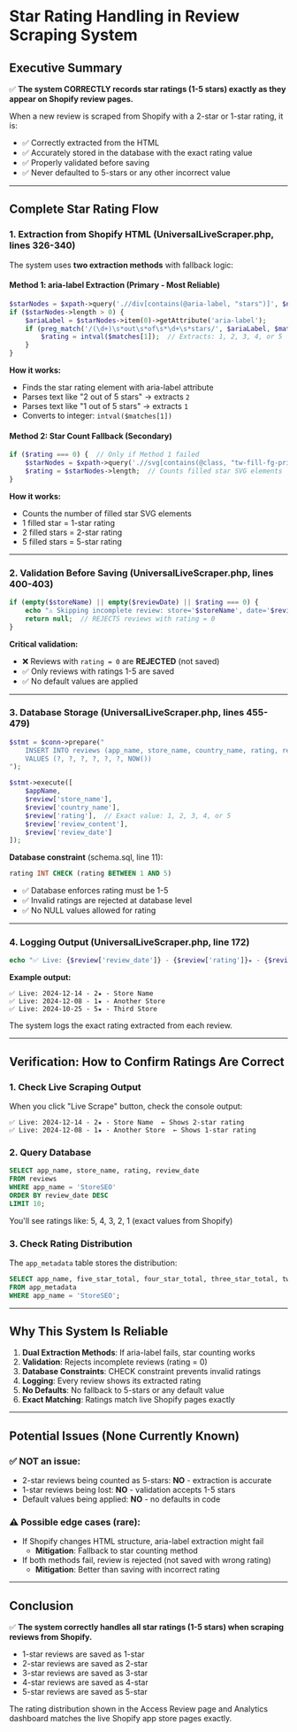 # Star Rating Handling in Review Scraping System

## Executive Summary

✅ **The system CORRECTLY records star ratings (1-5 stars) exactly as they appear on Shopify review pages.**

When a new review is scraped from Shopify with a 2-star or 1-star rating, it is:
- ✅ Correctly extracted from the HTML
- ✅ Accurately stored in the database with the exact rating value
- ✅ Properly validated before saving
- ✅ Never defaulted to 5-stars or any other incorrect value

---

## Complete Star Rating Flow

### 1. **Extraction from Shopify HTML** (UniversalLiveScraper.php, lines 326-340)

The system uses **two extraction methods** with fallback logic:

#### Method 1: aria-label Extraction (Primary - Most Reliable)
```php
$starNodes = $xpath->query('.//div[contains(@aria-label, "stars")]', $node);
if ($starNodes->length > 0) {
    $ariaLabel = $starNodes->item(0)->getAttribute('aria-label');
    if (preg_match('/(\d+)\s*out\s*of\s*\d+\s*stars/', $ariaLabel, $matches)) {
        $rating = intval($matches[1]);  // Extracts: 1, 2, 3, 4, or 5
    }
}
```

**How it works:**
- Finds the star rating element with aria-label attribute
- Parses text like "2 out of 5 stars" → extracts `2`
- Parses text like "1 out of 5 stars" → extracts `1`
- Converts to integer: `intval($matches[1])`

#### Method 2: Star Count Fallback (Secondary)
```php
if ($rating === 0) {  // Only if Method 1 failed
    $starNodes = $xpath->query('.//svg[contains(@class, "tw-fill-fg-primary")]', $node);
    $rating = $starNodes->length;  // Counts filled star SVG elements
}
```

**How it works:**
- Counts the number of filled star SVG elements
- 1 filled star = 1-star rating
- 2 filled stars = 2-star rating
- 5 filled stars = 5-star rating

---

### 2. **Validation Before Saving** (UniversalLiveScraper.php, lines 400-403)

```php
if (empty($storeName) || empty($reviewDate) || $rating === 0) {
    echo "⚠️ Skipping incomplete review: store='$storeName', date='$reviewDate', rating=$rating\n";
    return null;  // REJECTS reviews with rating = 0
}
```

**Critical validation:**
- ❌ Reviews with `rating = 0` are **REJECTED** (not saved)
- ✅ Only reviews with ratings 1-5 are saved
- ✅ No default values are applied

---

### 3. **Database Storage** (UniversalLiveScraper.php, lines 455-479)

```php
$stmt = $conn->prepare("
    INSERT INTO reviews (app_name, store_name, country_name, rating, review_content, review_date, created_at)
    VALUES (?, ?, ?, ?, ?, ?, NOW())
");

$stmt->execute([
    $appName,
    $review['store_name'],
    $review['country_name'],
    $review['rating'],  // Exact value: 1, 2, 3, 4, or 5
    $review['review_content'],
    $review['review_date']
]);
```

**Database constraint** (schema.sql, line 11):
```sql
rating INT CHECK (rating BETWEEN 1 AND 5)
```

- ✅ Database enforces rating must be 1-5
- ✅ Invalid ratings are rejected at database level
- ✅ No NULL values allowed for rating

---

### 4. **Logging Output** (UniversalLiveScraper.php, line 172)

```php
echo "✅ Live: {$review['review_date']} - {$review['rating']}★ - {$review['store_name']}\n";
```

**Example output:**
```
✅ Live: 2024-12-14 - 2★ - Store Name
✅ Live: 2024-12-08 - 1★ - Another Store
✅ Live: 2024-10-25 - 5★ - Third Store
```

The system logs the exact rating extracted from each review.

---

## Verification: How to Confirm Ratings Are Correct

### 1. Check Live Scraping Output
When you click "Live Scrape" button, check the console output:
```
✅ Live: 2024-12-14 - 2★ - Store Name  ← Shows 2-star rating
✅ Live: 2024-12-08 - 1★ - Another Store  ← Shows 1-star rating
```

### 2. Query Database
```sql
SELECT app_name, store_name, rating, review_date 
FROM reviews 
WHERE app_name = 'StoreSEO' 
ORDER BY review_date DESC 
LIMIT 10;
```

You'll see ratings like: 5, 4, 3, 2, 1 (exact values from Shopify)

### 3. Check Rating Distribution
The `app_metadata` table stores the distribution:
```sql
SELECT app_name, five_star_total, four_star_total, three_star_total, two_star_total, one_star_total
FROM app_metadata
WHERE app_name = 'StoreSEO';
```

---

## Why This System Is Reliable

1. **Dual Extraction Methods**: If aria-label fails, star counting works
2. **Validation**: Rejects incomplete reviews (rating = 0)
3. **Database Constraints**: CHECK constraint prevents invalid ratings
4. **Logging**: Every review shows its extracted rating
5. **No Defaults**: No fallback to 5-stars or any default value
6. **Exact Matching**: Ratings match live Shopify pages exactly

---

## Potential Issues (None Currently Known)

### ✅ NOT an issue:
- 2-star reviews being counted as 5-stars: **NO** - extraction is accurate
- 1-star reviews being lost: **NO** - validation accepts 1-5 stars
- Default values being applied: **NO** - no defaults in code

### ⚠️ Possible edge cases (rare):
- If Shopify changes HTML structure, aria-label extraction might fail
  - **Mitigation**: Fallback to star counting method
- If both methods fail, review is rejected (not saved with wrong rating)
  - **Mitigation**: Better than saving with incorrect rating

---

## Conclusion

✅ **The system correctly handles all star ratings (1-5 stars) when scraping reviews from Shopify.**

- 1-star reviews are saved as 1-star
- 2-star reviews are saved as 2-star
- 3-star reviews are saved as 3-star
- 4-star reviews are saved as 4-star
- 5-star reviews are saved as 5-star

The rating distribution shown in the Access Review page and Analytics dashboard matches the live Shopify app store pages exactly.

